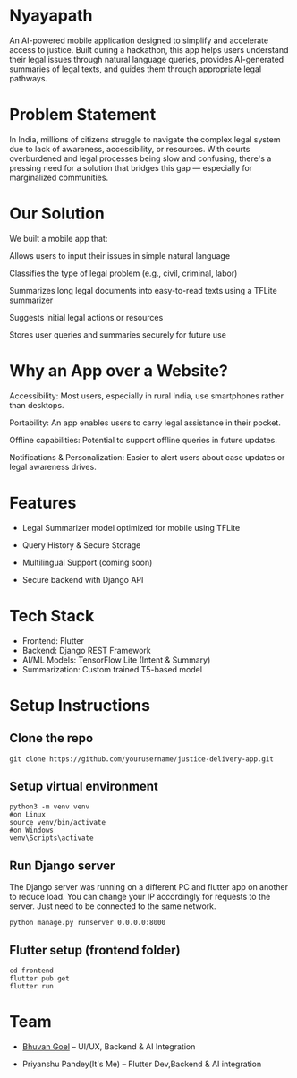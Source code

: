 # Nyayapath
An AI-powered mobile application designed to simplify and accelerate access to justice. Built during a hackathon, this app helps users understand their legal issues through natural language queries, provides AI-generated summaries of legal texts, and guides them through appropriate legal pathways.

# Problem Statement
In India, millions of citizens struggle to navigate the complex legal system due to lack of awareness, accessibility, or resources. With courts overburdened and legal processes being slow and confusing, there's a pressing need for a solution that bridges this gap — especially for marginalized communities.

# Our Solution
We built a mobile app that:

Allows users to input their issues in simple natural language

Classifies the type of legal problem (e.g., civil, criminal, labor)

Summarizes long legal documents into easy-to-read texts using a TFLite summarizer

Suggests initial legal actions or resources

Stores user queries and summaries securely for future use

# Why an App over a Website?
Accessibility: Most users, especially in rural India, use smartphones rather than desktops.

Portability: An app enables users to carry legal assistance in their pocket.

Offline capabilities: Potential to support offline queries in future updates.

Notifications & Personalization: Easier to alert users about case updates or legal awareness drives.

# Features

- Legal Summarizer model optimized for mobile using TFLite

- Query History & Secure Storage

- Multilingual Support (coming soon)

- Secure backend with Django API

# Tech Stack
- Frontend: Flutter
- Backend: Django REST Framework 
- AI/ML Models:	TensorFlow Lite (Intent & Summary)
- Summarization:	Custom trained T5-based model

# Setup Instructions

## Clone the repo
```git clone https://github.com/yourusername/justice-delivery-app.git```

## Setup virtual environment
```
python3 -m venv venv
#on Linux
source venv/bin/activate
#on Windows
venv\Scripts\activate
```
## Run Django server
The Django server was running on a different PC and flutter app on another to reduce load.
You can change your IP accordingly for requests to the server.
Just need to be connected to the same network.
```
python manage.py runserver 0.0.0.0:8000
```
## Flutter setup (frontend folder)
```
cd frontend
flutter pub get
flutter run
```
# Team
- [Bhuvan Goel](https://github.com/bhuvangoel04) – UI/UX, Backend & AI Integration

- Priyanshu Pandey(It's Me) – Flutter Dev,Backend & AI integration

